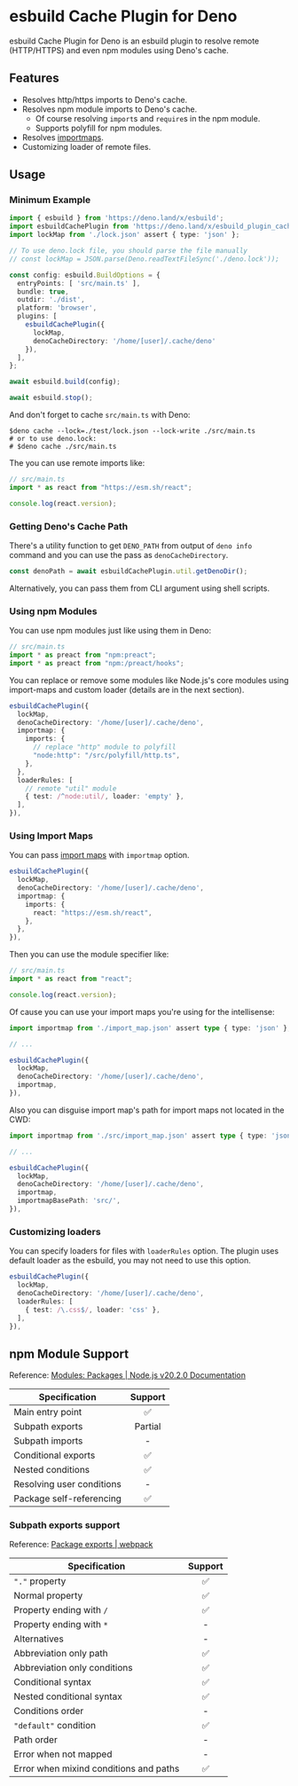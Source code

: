 # esbuild Cache Plugin for Deno

esbuild Cache Plugin for Deno is an esbuild plugin to resolve remote (HTTP/HTTPS) and even npm modules using Deno's cache.

## Features

- Resolves http/https imports to Deno's cache.
- Resolves npm module imports to Deno's cache.
  - Of course resolving `import`s and `require`s in the npm module.
  - Supports polyfill for npm modules.
- Resolves [importmaps](https://developer.mozilla.org/en-US/docs/Web/HTML/Element/script/type/importmap).
- Customizing loader of remote files.

## Usage

### Minimum Example

```typescript
import { esbuild } from 'https://deno.land/x/esbuild';
import esbuildCachePlugin from 'https://deno.land/x/esbuild_plugin_cache_deno';
import lockMap from './lock.json' assert { type: 'json' };

// To use deno.lock file, you should parse the file manually
// const lockMap = JSON.parse(Deno.readTextFileSync('./deno.lock'));

const config: esbuild.BuildOptions = {
  entryPoints: [ 'src/main.ts' ],
  bundle: true,
  outdir: './dist',
  platform: 'browser',
  plugins: [
    esbuildCachePlugin({
      lockMap,
      denoCacheDirectory: '/home/[user]/.cache/deno'
    }),
  ],
};

await esbuild.build(config);

await esbuild.stop();
```

And don't forget to cache `src/main.ts` with Deno:

```shell
$deno cache --lock=./test/lock.json --lock-write ./src/main.ts
# or to use deno.lock:
# $deno cache ./src/main.ts
```

The you can use remote imports like:

```typescript
// src/main.ts
import * as react from "https://esm.sh/react";

console.log(react.version);
```

### Getting Deno's Cache Path

There's a utility function to get `DENO_PATH` from output of `deno info` command and you can use the pass as `denoCacheDirectory`.

```typescript
const denoPath = await esbuildCachePlugin.util.getDenoDir();
```

Alternatively, you can pass them from CLI argument using shell scripts.

### Using npm Modules

You can use npm modules just like using them in Deno:

```typescript
// src/main.ts
import * as preact from "npm:preact";
import * as preact from "npm:/preact/hooks";
```

You can replace or remove some modules like Node.js's core modules using import-maps and custom loader (details are in the next section).

```typescript
esbuildCachePlugin({
  lockMap,
  denoCacheDirectory: '/home/[user]/.cache/deno',
  importmap: {
    imports: {
      // replace "http" module to polyfill
      "node:http": "/src/polyfill/http.ts",
    },
  },
  loaderRules: [
    // remote "util" module
    { test: /^node:util/, loader: 'empty' },
  ],
}),
```

### Using Import Maps

You can pass [import maps](https://developer.mozilla.org/en-US/docs/Web/HTML/Element/script/type/importmap) with `importmap` option.

```typescript
esbuildCachePlugin({
  lockMap,
  denoCacheDirectory: '/home/[user]/.cache/deno',
  importmap: {
    imports: {
      react: "https://esm.sh/react",
    },
  },
}),
```

Then you can use the module specifier like:

```typescript
// src/main.ts
import * as react from "react";

console.log(react.version);
```

Of cause you can use your import maps you're using for the intellisense:

```typescript
import importmap from './import_map.json' assert type { type: 'json' };

// ...

esbuildCachePlugin({
  lockMap,
  denoCacheDirectory: '/home/[user]/.cache/deno',
  importmap,
}),
```

Also you can disguise import map's path for import maps not located in the CWD:

```typescript
import importmap from './src/import_map.json' assert type { type: 'json' };

// ...

esbuildCachePlugin({
  lockMap,
  denoCacheDirectory: '/home/[user]/.cache/deno',
  importmap,
  importmapBasePath: 'src/',
}),
```

### Customizing loaders

You can specify loaders for files with `loaderRules` option. The plugin uses default loader as the esbuild, you may not need to use this option.

```typescript
esbuildCachePlugin({
  lockMap,
  denoCacheDirectory: '/home/[user]/.cache/deno',
  loaderRules: [
    { test: /\.css$/, loader: 'css' },
  ],
}),
```

## npm Module Support

Reference: [Modules: Packages | Node.js v20.2.0 Documentation](https://nodejs.org/api/packages.html#exports-sugar)

|       Specification       | Support |
| ------------------------- | :-----: |
| Main entry point          |    ✅    |
| Subpath exports           | Partial |
| Subpath imports           |    -    |
| Conditional exports       |    ✅    |
| Nested conditions         |    ✅    |
| Resolving user conditions |    -    |
| Package self-referencing  |    ✅    |

### Subpath exports support

Reference: [Package exports | webpack](https://webpack.js.org/guides/package-exports/#support)

| Specification | Support |
| --- | :---: |
| `"."` property | ✅ |
| Normal property | ✅ |
| Property ending with `/` | ✅ |
| Property ending with `*` | - |
| Alternatives | - |
| Abbreviation only path | ✅ |
| Abbreviation only conditions | ✅ |
| Conditional syntax | ✅ |
| Nested conditional syntax | ✅ |
| Conditions order | - |
| `"default"` condition | ✅ |
| Path order | - |
| Error when not mapped | - |
| Error when mixind conditions and paths | ✅ |
